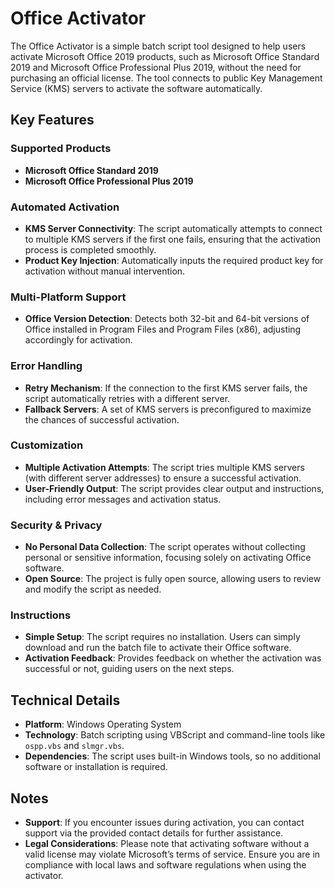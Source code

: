 # Office Activator

The Office Activator is a simple batch script tool designed to help users activate Microsoft Office 2019 products, such as Microsoft Office Standard 2019 and Microsoft Office Professional Plus 2019, without the need for purchasing an official license. The tool connects to public Key Management Service (KMS) servers to activate the software automatically.

## Key Features

### Supported Products
- **Microsoft Office Standard 2019**  
- **Microsoft Office Professional Plus 2019**

### Automated Activation
- **KMS Server Connectivity**: The script automatically attempts to connect to multiple KMS servers if the first one fails, ensuring that the activation process is completed smoothly.
- **Product Key Injection**: Automatically inputs the required product key for activation without manual intervention.
  
### Multi-Platform Support
- **Office Version Detection**: Detects both 32-bit and 64-bit versions of Office installed in Program Files and Program Files (x86), adjusting accordingly for activation.
  
### Error Handling
- **Retry Mechanism**: If the connection to the first KMS server fails, the script automatically retries with a different server.
- **Fallback Servers**: A set of KMS servers is preconfigured to maximize the chances of successful activation.
  
### Customization
- **Multiple Activation Attempts**: The script tries multiple KMS servers (with different server addresses) to ensure a successful activation.
- **User-Friendly Output**: The script provides clear output and instructions, including error messages and activation status.

### Security & Privacy
- **No Personal Data Collection**: The script operates without collecting personal or sensitive information, focusing solely on activating Office software.
- **Open Source**: The project is fully open source, allowing users to review and modify the script as needed.

### Instructions
- **Simple Setup**: The script requires no installation. Users can simply download and run the batch file to activate their Office software.
- **Activation Feedback**: Provides feedback on whether the activation was successful or not, guiding users on the next steps.

## Technical Details
- **Platform**: Windows Operating System
- **Technology**: Batch scripting using VBScript and command-line tools like `ospp.vbs` and `slmgr.vbs`.
- **Dependencies**: The script uses built-in Windows tools, so no additional software or installation is required.

## Notes
- **Support**: If you encounter issues during activation, you can contact support via the provided contact details for further assistance.
- **Legal Considerations**: Please note that activating software without a valid license may violate Microsoft’s terms of service. Ensure you are in compliance with local laws and software regulations when using the activator.

